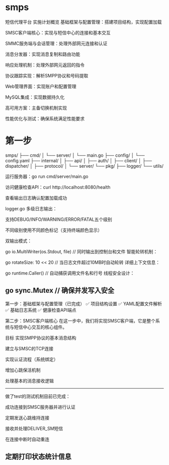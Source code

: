 # smps
短信代理平台
实施计划概览
基础框架与配置管理：搭建项目结构，实现配置加载

SMSC客户端核心：实现与短信中心的连接和基本交互

SMMC服务端与会话管理：处理外部网元连接和认证

消息分发器：实现消息复制和路由功能

响应处理机制：处理外部网元返回的指令

协议跟踪实现：解析SMPP协议和号码提取

Web管理界面：实现账户和配置管理

MySQL集成：实现数据持久化

高可用方案：主备切换机制实现

性能优化与测试：确保系统满足性能要求



# 第一步
smps/
├── cmd/
│   └── server/
│       └── main.go
├── config/
│   └── config.yaml
├── internal/
│   ├── api/
│   ├── auth/
│   ├── client/
│   ├── dispatcher/
│   ├── protocol/
│   └── server/
└── pkg/
    ├── logger/
    └── utils/


运行服务器：go run cmd/server/main.go

访问健康检查API：curl http://localhost:8080/health

查看输出日志确认配置加载成功

logger.go
多级日志输出：

支持DEBUG/INFO/WARNING/ERROR/FATAL五个级别

不同级别使用不同颜色标记（支持终端颜色显示）

双输出模式：

go
io.MultiWriter(os.Stdout, file) // 同时输出到控制台和文件
智能轮转机制：

go
rotateSize: 10 << 20 // 当日志文件超过10MB时自动轮转
详细上下文信息：

go
runtime.Caller() // 自动捕获调用文件名和行号
线程安全设计：

go
sync.Mutex // 确保并发写入安全
-----
第一步：基础框架与配置管理（已完成）
✅ 项目结构设置
✅ YAML配置文件解析
✅ 基础日志系统
✅ 健康检查API端点

第二步：SMSC客户端核心
在这一步中，我们将实现SMSC客户端，它是整个系统与短信中心交互的核心组件。

目标
实现SMPP协议的基本消息结构

建立与SMSC的TCP连接

实现认证流程（系统绑定）

增加心跳保活机制

处理基本的消息接收逻辑

----
做了test的测试机制目前已完成：

成功连接到SMSC服务器并进行认证

定期发送心跳维持连接

接收并处理DELIVER_SM短信

在连接中断时自动重连

定期打印状态统计信息
------




